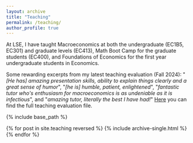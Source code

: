 ```yaml
---
layout: archive
title: "Teaching"
permalink: /teaching/
author_profile: true
---
```

At LSE, I have taught Macroeconomics at both the undergraduate (EC1B5, EC301) and graduate levels (EC413), Math Boot Camp for the graduate students (EC400), and Foundations of Economics for the first year undergraduate students in Economics.

Some rewarding excerpts from my latest teaching evaluation (Fall 2024): "*[He has] amazing presentation skills, ability to explain things clearly and a great sense of humor*", "*[he is] humble, patient, enlightened*", "*fantastic tutor who's enthusiasm for macroeconomics is as undeniable as it is infectious*", and "*amazing tutor, literally the best I have had!*" [Here](https://ssabet.github.io/files/04-EC413_AT24_Soroush_Sabet.pdf) you can find the full teaching evaluation file.

{% include base_path %}

{% for post in site.teaching reversed %}
  {% include archive-single.html %}
{% endfor %}
